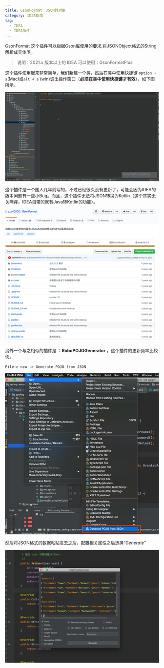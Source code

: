 ```yaml
---
title: GsonFormat：JSON转对象
category: IDEA指南
tag:
  - IDEA
  - IDEA插件
---
```


GsonFormat 这个插件可以根据Gson库使用的要求,将JSONObject格式的String 解析成实体类。

> 说明：2021.x 版本以上的 IDEA 可以使用：GsonFormatPlus

这个插件使用起来非常简单，我们新建一个类，然后在类中使用快捷键 `option + s`(Mac)或`alt + s` (win)调出操作窗口（**必须在类中使用快捷键才有效**），如下图所示。

![](./pictures/GsonFormat2.gif)

这个插件是一个国人几年前写的，不过已经很久没有更新了，可能会因为IDEA的版本问题有一些小Bug。而且，这个插件无法将JSON转换为Kotlin（这个其实无关痛痒，IDEA自带的就有Java转Kotlin的功能）。 

![](./pictures/GsonFormat1.png)

另外一个与之相似的插件是 **：RoboPOJOGenerator** ，这个插件的更新频率比较快。

`File-> new -> Generate POJO from JSON`

![](./pictures/RoboPOJOGenerator1.png)

然后将JSON格式的数据粘贴进去之后，配置相关属性之后选择“*Generate*”

![](./pictures/RoboPOJOGenerator2.png)



